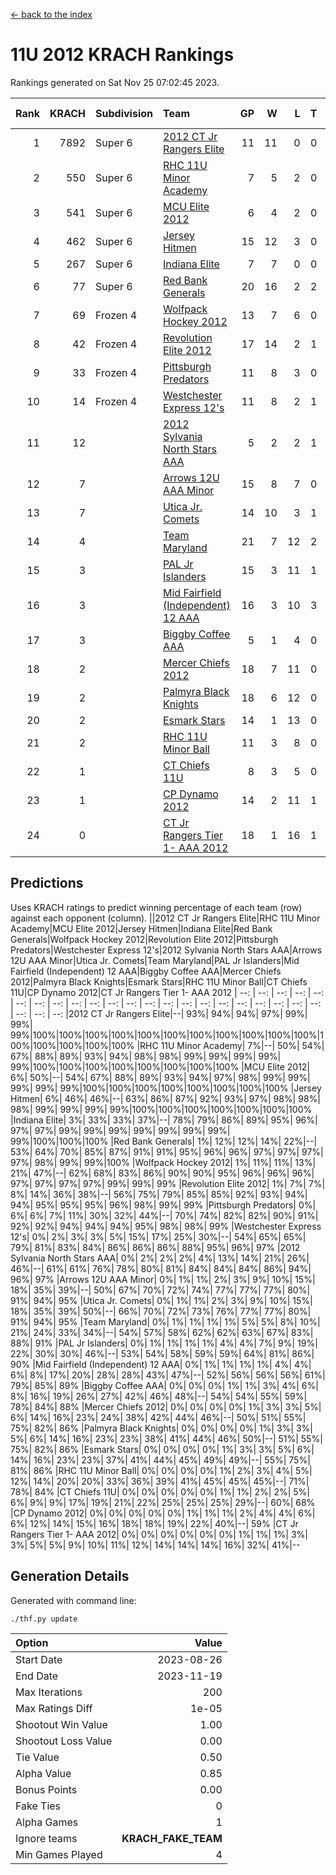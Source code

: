 [<- back to the index](readme.md)
# 11U 2012 KRACH Rankings
Rankings generated on Sat Nov 25 07:02:45 2023.

Rank|KRACH|Subdivision|Team|GP|W|L|T|OTW|OTL|SoS|Exp Wins|Win Diff
---:|---:|:---|:---|---:|---:|---:|---:|---:|---:|---:|---:|---:
1|7892|Super 6|[2012 CT Jr Rangers Elite](https://gamesheetstats.com/seasons/3664/teams/140909/schedule)|11|11|0|0|0|0|136|11.8|-0.0
2|550|Super 6|[RHC 11U Minor Academy](https://gamesheetstats.com/seasons/3664/teams/140913/schedule)|7|5|2|0|0|1|1140|5.8|-0.0
3|541|Super 6|[MCU Elite 2012](https://gamesheetstats.com/seasons/3664/teams/140908/schedule)|6|4|2|0|2|0|309|4.8|-0.0
4|462|Super 6|[Jersey Hitmen](https://gamesheetstats.com/seasons/3664/teams/140915/schedule)|15|12|3|0|0|0|1061|12.8|-0.0
5|267|Super 6|[Indiana Elite](https://gamesheetstats.com/seasons/3664/teams/144355/schedule)|7|7|0|0|0|0|5|7.9|0.0
6|77|Super 6|[Red Bank Generals](https://gamesheetstats.com/seasons/3664/teams/140916/schedule)|20|16|2|2|2|0|34|17.9|0.0
7|69|Frozen 4|[Wolfpack Hockey 2012](https://gamesheetstats.com/seasons/3664/teams/140914/schedule)|13|7|6|0|0|1|1287|7.8|-0.0
8|42|Frozen 4|[Revolution Elite 2012](https://gamesheetstats.com/seasons/3664/teams/140924/schedule)|17|14|2|1|1|0|15|15.4|0.0
9|33|Frozen 4|[Pittsburgh Predators](https://gamesheetstats.com/seasons/3664/teams/140925/schedule)|11|8|3|0|0|1|22|8.9|0.0
10|14|Frozen 4|[Westchester Express 12's](https://gamesheetstats.com/seasons/3664/teams/140919/schedule)|11|8|2|1|1|0|7|9.4|0.0
11|12||[2012 Sylvania North Stars AAA](https://gamesheetstats.com/seasons/3664/teams/162461/schedule)|5|2|2|1|0|0|91|3.4|0.0
12|7||[Arrows 12U AAA Minor](https://gamesheetstats.com/seasons/3664/teams/140920/schedule)|15|8|7|0|1|0|74|8.9|0.0
13|7||[Utica Jr. Comets](https://gamesheetstats.com/seasons/3664/teams/140923/schedule)|14|10|3|1|2|0|11|11.4|0.0
14|4||[Team Maryland](https://gamesheetstats.com/seasons/3664/teams/140928/schedule)|21|7|12|2|1|0|1453|8.9|0.0
15|3||[PAL Jr Islanders](https://gamesheetstats.com/seasons/3664/teams/140921/schedule)|15|3|11|1|0|2|1037|4.4|0.0
16|3||[Mid Fairfield (Independent) 12 AAA](https://gamesheetstats.com/seasons/3664/teams/140910/schedule)|16|3|10|3|0|2|48|5.4|0.0
17|3||[Biggby Coffee AAA](https://gamesheetstats.com/seasons/3664/teams/144354/schedule)|5|1|4|0|0|0|92|1.9|0.0
18|2||[Mercer Chiefs 2012](https://gamesheetstats.com/seasons/3664/teams/140918/schedule)|18|7|11|0|0|1|10|7.9|0.0
19|2||[Palmyra Black Knights](https://gamesheetstats.com/seasons/3664/teams/140927/schedule)|18|6|12|0|0|1|14|6.9|0.0
20|2||[Esmark Stars](https://gamesheetstats.com/seasons/3664/teams/140926/schedule)|14|1|13|0|0|0|166|1.9|0.0
21|2||[RHC 11U Minor Ball](https://gamesheetstats.com/seasons/3664/teams/140917/schedule)|11|3|8|0|0|0|20|3.9|0.0
22|1||[CT Chiefs 11U](https://gamesheetstats.com/seasons/3664/teams/140912/schedule)|8|3|5|0|0|1|2|3.9|0.0
23|1||[CP Dynamo 2012](https://gamesheetstats.com/seasons/3664/teams/140922/schedule)|14|2|11|1|0|0|65|3.4|0.0
24|0||[CT Jr Rangers Tier 1- AAA 2012](https://gamesheetstats.com/seasons/3664/teams/140911/schedule)|18|1|16|1|0|0|64|2.4|0.0

## Predictions
Uses KRACH ratings to predict winning percentage of each team (row) against each opponent (column).
||2012 CT Jr Rangers Elite|RHC 11U Minor Academy|MCU Elite 2012|Jersey Hitmen|Indiana Elite|Red Bank Generals|Wolfpack Hockey 2012|Revolution Elite 2012|Pittsburgh Predators|Westchester Express 12's|2012 Sylvania North Stars AAA|Arrows 12U AAA Minor|Utica Jr. Comets|Team Maryland|PAL Jr Islanders|Mid Fairfield (Independent) 12 AAA|Biggby Coffee AAA|Mercer Chiefs 2012|Palmyra Black Knights|Esmark Stars|RHC 11U Minor Ball|CT Chiefs 11U|CP Dynamo 2012|CT Jr Rangers Tier 1- AAA 2012
| --: | --: | --: | --: | --: | --: | --: | --: | --: | --: | --: | --: | --: | --: | --: | --: | --: | --: | --: | --: | --: | --: | --: | --: | --: 
|2012 CT Jr Rangers Elite|--| 93%| 94%| 94%| 97%| 99%| 99%| 99%|100%|100%|100%|100%|100%|100%|100%|100%|100%|100%|100%|100%|100%|100%|100%|100%
|RHC 11U Minor Academy|  7%|--| 50%| 54%| 67%| 88%| 89%| 93%| 94%| 98%| 98%| 99%| 99%| 99%| 99%| 99%|100%|100%|100%|100%|100%|100%|100%|100%
|MCU Elite 2012|  6%| 50%|--| 54%| 67%| 88%| 89%| 93%| 94%| 97%| 98%| 99%| 99%| 99%| 99%| 99%|100%|100%|100%|100%|100%|100%|100%|100%
|Jersey Hitmen|  6%| 46%| 46%|--| 63%| 86%| 87%| 92%| 93%| 97%| 98%| 98%| 98%| 99%| 99%| 99%| 99%|100%|100%|100%|100%|100%|100%|100%
|Indiana Elite|  3%| 33%| 33%| 37%|--| 78%| 79%| 86%| 89%| 95%| 96%| 97%| 97%| 99%| 99%| 99%| 99%| 99%| 99%| 99%| 99%|100%|100%|100%
|Red Bank Generals|  1%| 12%| 12%| 14%| 22%|--| 53%| 64%| 70%| 85%| 87%| 91%| 91%| 95%| 96%| 96%| 97%| 97%| 97%| 97%| 98%| 99%| 99%|100%
|Wolfpack Hockey 2012|  1%| 11%| 11%| 13%| 21%| 47%|--| 62%| 68%| 83%| 86%| 90%| 90%| 95%| 96%| 96%| 96%| 97%| 97%| 97%| 97%| 99%| 99%| 99%
|Revolution Elite 2012|  1%|  7%|  7%|  8%| 14%| 36%| 38%|--| 56%| 75%| 79%| 85%| 85%| 92%| 93%| 94%| 94%| 95%| 95%| 95%| 96%| 98%| 99%| 99%
|Pittsburgh Predators|  0%|  6%|  6%|  7%| 11%| 30%| 32%| 44%|--| 70%| 74%| 82%| 82%| 90%| 91%| 92%| 92%| 94%| 94%| 94%| 95%| 98%| 98%| 99%
|Westchester Express 12's|  0%|  2%|  3%|  3%|  5%| 15%| 17%| 25%| 30%|--| 54%| 65%| 65%| 79%| 81%| 83%| 84%| 86%| 86%| 86%| 88%| 95%| 96%| 97%
|2012 Sylvania North Stars AAA|  0%|  2%|  2%|  2%|  4%| 13%| 14%| 21%| 26%| 46%|--| 61%| 61%| 76%| 78%| 80%| 81%| 84%| 84%| 84%| 86%| 94%| 96%| 97%
|Arrows 12U AAA Minor|  0%|  1%|  1%|  2%|  3%|  9%| 10%| 15%| 18%| 35%| 39%|--| 50%| 67%| 70%| 72%| 74%| 77%| 77%| 77%| 80%| 91%| 94%| 95%
|Utica Jr. Comets|  0%|  1%|  1%|  2%|  3%|  9%| 10%| 15%| 18%| 35%| 39%| 50%|--| 66%| 70%| 72%| 73%| 76%| 77%| 77%| 80%| 91%| 94%| 95%
|Team Maryland|  0%|  1%|  1%|  1%|  1%|  5%|  5%|  8%| 10%| 21%| 24%| 33%| 34%|--| 54%| 57%| 58%| 62%| 62%| 63%| 67%| 83%| 88%| 91%
|PAL Jr Islanders|  0%|  1%|  1%|  1%|  1%|  4%|  4%|  7%|  9%| 19%| 22%| 30%| 30%| 46%|--| 53%| 54%| 58%| 59%| 59%| 64%| 81%| 86%| 90%
|Mid Fairfield (Independent) 12 AAA|  0%|  1%|  1%|  1%|  1%|  4%|  4%|  6%|  8%| 17%| 20%| 28%| 28%| 43%| 47%|--| 52%| 56%| 56%| 56%| 61%| 79%| 85%| 89%
|Biggby Coffee AAA|  0%|  0%|  0%|  1%|  1%|  3%|  4%|  6%|  8%| 16%| 19%| 26%| 27%| 42%| 46%| 48%|--| 54%| 54%| 55%| 59%| 78%| 84%| 88%
|Mercer Chiefs 2012|  0%|  0%|  0%|  0%|  1%|  3%|  3%|  5%|  6%| 14%| 16%| 23%| 24%| 38%| 42%| 44%| 46%|--| 50%| 51%| 55%| 75%| 82%| 86%
|Palmyra Black Knights|  0%|  0%|  0%|  0%|  1%|  3%|  3%|  5%|  6%| 14%| 16%| 23%| 23%| 38%| 41%| 44%| 46%| 50%|--| 51%| 55%| 75%| 82%| 86%
|Esmark Stars|  0%|  0%|  0%|  0%|  1%|  3%|  3%|  5%|  6%| 14%| 16%| 23%| 23%| 37%| 41%| 44%| 45%| 49%| 49%|--| 55%| 75%| 81%| 86%
|RHC 11U Minor Ball|  0%|  0%|  0%|  0%|  1%|  2%|  3%|  4%|  5%| 12%| 14%| 20%| 20%| 33%| 36%| 39%| 41%| 45%| 45%| 45%|--| 71%| 78%| 84%
|CT Chiefs 11U|  0%|  0%|  0%|  0%|  0%|  1%|  1%|  2%|  2%|  5%|  6%|  9%|  9%| 17%| 19%| 21%| 22%| 25%| 25%| 25%| 29%|--| 60%| 68%
|CP Dynamo 2012|  0%|  0%|  0%|  0%|  0%|  1%|  1%|  1%|  2%|  4%|  4%|  6%|  6%| 12%| 14%| 15%| 16%| 18%| 18%| 19%| 22%| 40%|--| 59%
|CT Jr Rangers Tier 1- AAA 2012|  0%|  0%|  0%|  0%|  0%|  0%|  1%|  1%|  1%|  3%|  3%|  5%|  5%|  9%| 10%| 11%| 12%| 14%| 14%| 14%| 16%| 32%| 41%|--

## Generation Details

Generated with command line:
```
./thf.py update
```

| Option | Value |
| :----- | ----: |
| Start Date | 2023-08-26 |
| End Date | 2023-11-19 |
| Max Iterations | 200 |
| Max Ratings Diff | 1e-05 |
| Shootout Win Value | 1.00 |
| Shootout Loss Value | 0.00 |
| Tie Value | 0.50 |
| Alpha Value | 0.85 |
| Bonus Points | 0.00 |
| Fake Ties | 0 |
| Alpha Games | 1 |
| Ignore teams | __KRACH_FAKE_TEAM__ |
| Min Games Played | 4 |

